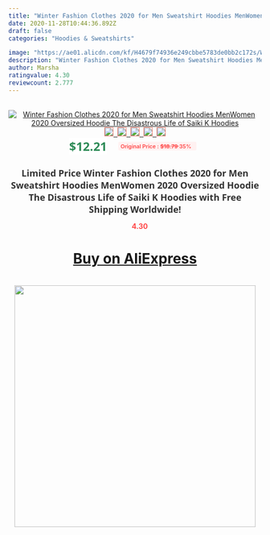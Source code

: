 ```yaml
---
title: "Winter Fashion Clothes 2020 for Men Sweatshirt Hoodies MenWomen 2020 Oversized Hoodie The Disastrous Life of Saiki K Hoodies"
date: 2020-11-28T10:44:36.892Z
draft: false
categories: "Hoodies & Sweatshirts"

image: "https://ae01.alicdn.com/kf/H4679f74936e249cbbe5783de0bb2c172s/Winter-Fashion-Clothes-2020-for-Men-Sweatshirt-Hoodies-Men-Women-2020-Oversized-Hoodie-The-Disastrous-Life.jpg"
description: "Winter Fashion Clothes 2020 for Men Sweatshirt Hoodies MenWomen 2020 Oversized Hoodie The Disastrous Life of Saiki K Hoodies"
author: Marsha
ratingvalue: 4.30
reviewcount: 2.777
---
```

<br>
<div style="text-align: center;">
<a href="https://s.click.aliexpress.com/e/_AKPIKt" target="_blank" rel="nofollow noopener noreferrer"><img alt="Winter Fashion Clothes 2020 for Men Sweatshirt Hoodies MenWomen 2020 Oversized Hoodie The Disastrous Life of Saiki K Hoodies" class="magnifier-image" src="https://ae01.alicdn.com/kf/H4679f74936e249cbbe5783de0bb2c172s/Winter-Fashion-Clothes-2020-for-Men-Sweatshirt-Hoodies-Men-Women-2020-Oversized-Hoodie-The-Disastrous-Life.jpg_640x640.jpg">
<br>
<img style="border:1px solid salmon" src="https://ae01.alicdn.com/kf/H4679f74936e249cbbe5783de0bb2c172s/Winter-Fashion-Clothes-2020-for-Men-Sweatshirt-Hoodies-Men-Women-2020-Oversized-Hoodie-The-Disastrous-Life.jpg_120x120.jpg">&nbsp;&nbsp;<img style="border:1px solid salmon" src="https://ae01.alicdn.com/kf/H68290e222f374aa8bc36e4036cb73b38o/Winter-Fashion-Clothes-2020-for-Men-Sweatshirt-Hoodies-Men-Women-2020-Oversized-Hoodie-The-Disastrous-Life.jpg_120x120.jpg">&nbsp;&nbsp;<img style="border:1px solid salmon" src="https://ae01.alicdn.com/kf/H8f8272c5d90c4258a6831e1320c50ffds/Winter-Fashion-Clothes-2020-for-Men-Sweatshirt-Hoodies-Men-Women-2020-Oversized-Hoodie-The-Disastrous-Life.jpg_120x120.jpg">&nbsp;&nbsp;<img style="border:1px solid salmon" src="https://ae01.alicdn.com/kf/He78d11d2bae243db89062ec18fc6ea06s/Winter-Fashion-Clothes-2020-for-Men-Sweatshirt-Hoodies-Men-Women-2020-Oversized-Hoodie-The-Disastrous-Life.jpg_120x120.jpg">&nbsp;&nbsp;<img style="border:1px solid salmon" src="https://ae01.alicdn.com/kf/Hdb81aa31ca59444b8ffa3de4ff01cc4e0/Winter-Fashion-Clothes-2020-for-Men-Sweatshirt-Hoodies-Men-Women-2020-Oversized-Hoodie-The-Disastrous-Life.jpg_120x120.jpg"></a></div><br0>
<div style="text-align: center;"><span style="background-color: white; border: 0px; box-sizing: border-box; color: seagreen; display: inline-block; font-family: &quot;open sans&quot; , &quot;arial&quot; , &quot;helvetica&quot; , sans-serif , &quot;heiti&quot;; font-size: 24px; font-stretch: inherit; font-weight: 700; line-height: inherit; margin: 0px 10px 0px 0px; padding: 0px; vertical-align: middle;">$12.21 </span>
<span style="background: rgb(255 , 241 , 241); border-radius: 3px; border: 0px; box-sizing: border-box; color: #ff4747; display: inline-block; font-family: inherit; font-size: 12px; font-stretch: inherit; font-style: inherit; font-variant: inherit; font-weight: 600; line-height: inherit; margin: 0px; padding: 2px 5px; transform: scale(0.9); vertical-align: middle;">Original Price : <b style="text-decoration: line-through;">$18.79 </b> 35%&nbsp;&nbsp;</span></div>
<h1 style="color: #333333; display: inline-block; font-family: &quot;open sans&quot; , &quot;arial&quot; , &quot;helvetica&quot; , sans-serif , &quot;heiti&quot;; font-size: 18px; font-stretch: inherit; font-weight: 700; text-align: center;">Limited Price Winter Fashion Clothes 2020 for Men Sweatshirt Hoodies MenWomen 2020 Oversized Hoodie The Disastrous Life of Saiki K Hoodies with Free Shipping Worldwide!</h1>
<div style="color: #ff4747; text-align: center;">
<img src="https://4.bp.blogspot.com/-M0ZcTcb-5uY/XleCXlxnR4I/AAAAAAAAAEc/OrjgMkXV1oMQFaCRZj5HQwOCBcu3w1FegCPcBGAYYCw/s1600/star.png" style="height: 15px;">&nbsp;<b>4.30</b></div>
<div class="button_cont" align="center"><a class="buynow_a" href="https://s.click.aliexpress.com/e/_AKPIKt" target="_blank" rel="nofollow noopener noreferrer"><H1>Buy on AliExpress</H1></a></div><br>
<div class="separator" style="clear: both; text-align: center;">
<img src="https://lh3.googleusercontent.com/-pTy5HemUv9M/XlePHvY0dAI/AAAAAAAAAE4/0nX5iRUoIWY8eMW9Dpxeirr157OZliDIgCLcBGAsYHQ/s1600/badge.gif" width="480">
</div>
